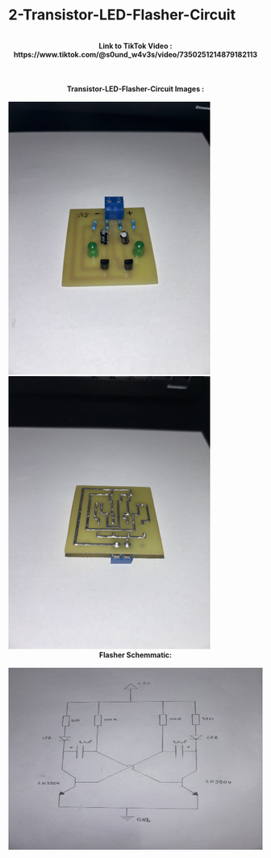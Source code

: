 # 2-Transistor-LED-Flasher-Circuit

<br>
<center><b>Link to TikTok Video : https://www.tiktok.com/@s0und_w4v3s/video/7350251214879182113 </b></center>
<br/>
<br><br/>

<center><b>Transistor-LED-Flasher-Circuit Images :</b></center>
<br>  
<img src="https://github.com/S0undWav3s/2-Transistor-LED-Flasher-Circuit/blob/main/Media/IMG_5980.JPG" width=400 HEIGHT=540>
<img src="https://github.com/S0undWav3s/2-Transistor-LED-Flasher-Circuit/blob/main/Media/IMG_5978.JPG" width=400 HEIGHT=540>
<br>
<center><b> Flasher Schemmatic: </b></center>
<br/>
<img src="https://github.com/S0undWav3s/2-Transistor-LED-Flasher-Circuit/blob/main/Media/IMG_5916.JPG" width=540 HEIGHT=360> 
<br/>
